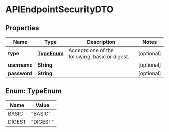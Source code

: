 

# APIEndpointSecurityDTO

## Properties

Name | Type | Description | Notes
------------ | ------------- | ------------- | -------------
**type** | [**TypeEnum**](#TypeEnum) | Accepts one of the following, basic or digest. |  [optional]
**username** | **String** |  |  [optional]
**password** | **String** |  |  [optional]



## Enum: TypeEnum

Name | Value
---- | -----
BASIC | &quot;BASIC&quot;
DIGEST | &quot;DIGEST&quot;



